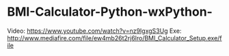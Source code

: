 # BMI-Calculator-Python-wxPython-
Video: https://www.youtube.com/watch?v=nz9IgxgS3Ug
Exe: http://www.mediafire.com/file/ew4mb26t2rj6lro/BMI_Calculator_Setup.exe/file
